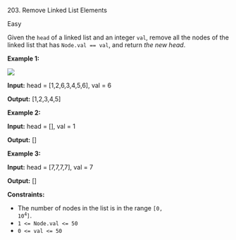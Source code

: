 203\. Remove Linked List Elements

Easy

Given the `head` of a linked list and an integer `val`, remove all the nodes of the linked list that has `Node.val == val`, and return _the new head_.

**Example 1:**

![](https://leetcode-in-java.github.io/src/main/java/g0201_0300/s0203_remove_linked_list_elements/removelinked-list.jpg)

**Input:** head = [1,2,6,3,4,5,6], val = 6

**Output:** [1,2,3,4,5] 

**Example 2:**

**Input:** head = [], val = 1

**Output:** [] 

**Example 3:**

**Input:** head = [7,7,7,7], val = 7

**Output:** [] 

**Constraints:**

*   The number of nodes in the list is in the range <code>[0, 10<sup>4</sup>]</code>.
*   `1 <= Node.val <= 50`
*   `0 <= val <= 50`
